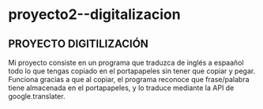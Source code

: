 # proyecto2--digitalizacion


## PROYECTO DIGITILIZACIÓN 
Mi proyecto consiste en un programa que traduzca de inglés a espaañol todo lo que tengas copiado en el portapapeles sin tener que copiar y pegar. Funciona gracias a que al copiar, el programa reconoce que frase/palabra tiene almacenada en el portapapeles, y lo traduce mediante la API de google.translater.

